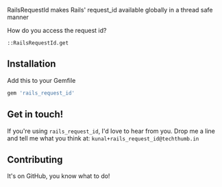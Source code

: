 RailsRequestId makes Rails' request_id available globally in a thread safe manner

How do you access the request id?
```
::RailsRequestId.get
```

## Installation
Add this to your Gemfile
```ruby
gem 'rails_request_id'
```

## Get in touch!
If you're using ```rails_request_id```, I'd love to hear from you. Drop me a line and tell me what you think at: ```kunal+rails_request_id@techthumb.in```

## Contributing
It's on GitHub, you know what to do!
